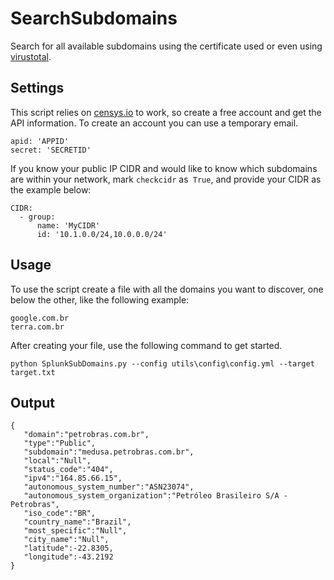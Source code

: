 # SearchSubdomains

Search for all available subdomains using the certificate used or even using [virustotal](https://www.virustotal.com/gui/home/upload).

## Settings
This script relies on [censys.io](https://censys.io/) to work, so create a free account and get the API information.
To create an account you can use a temporary email.

```
apid: 'APPID'
secret: 'SECRETID'
```

If you know your public IP CIDR and would like to know which subdomains are within your network, mark `checkcidr` as` True`, and provide your CIDR as the example below:

```
CIDR:
  - group:
      name: 'MyCIDR'
      id: '10.1.0.0/24,10.0.0.0/24'
```
## Usage

To use the script create a file with all the domains you want to discover, one below the other, like the following example:


```
google.com.br
terra.com.br
```

After creating your file, use the following command to get started.


```
python SplunkSubDomains.py --config utils\config\config.yml --target target.txt
```

## Output

```
{  
   "domain":"petrobras.com.br",
   "type":"Public",
   "subdomain":"medusa.petrobras.com.br",
   "local":"Null",
   "status_code":"404",
   "ipv4":"164.85.66.15",
   "autonomous_system_number":"ASN23074",
   "autonomous_system_organization":"Petróleo Brasileiro S/A - Petrobras",
   "iso_code":"BR",
   "country_name":"Brazil",
   "most_specific":"Null",
   "city_name":"Null",
   "latitude":-22.8305,
   "longitude":-43.2192
}
```

